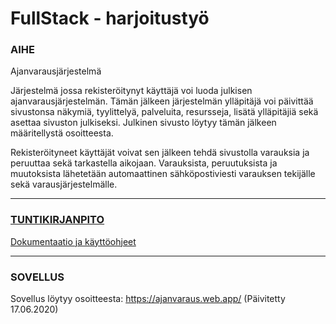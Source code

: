 # FullStack - harjoitustyö

### AIHE
Ajanvarausjärjestelmä

Järjestelmä jossa rekisteröitynyt käyttäjä voi luoda julkisen ajanvarausjärjestelmän. Tämän jälkeen järjestelmän ylläpitäjä voi päivittää sivustonsa näkymiä, tyylittelyä, palveluita, resursseja, lisätä ylläpitäjiä sekä asettaa sivuston julkiseksi. Julkinen sivusto löytyy tämän jälkeen määritellystä osoitteesta.

Rekisteröityneet käyttäjät voivat sen jälkeen tehdä sivustolla varauksia ja peruuttaa sekä tarkastella aikojaan. Varauksista, peruutuksista ja muutoksista lähetetään automaattinen sähköpostiviesti varauksen tekijälle sekä varausjärjestelmälle. 

---

### [TUNTIKIRJANPITO](https://github.com/wametsol/FSHT/blob/master/dokumentaatio/tuntikirjanpito.MD)
[Dokumentaatio ja käyttöohjeet](https://github.com/wametsol/FSHT/blob/master/dokumentaatio)

---

### SOVELLUS
Sovellus löytyy osoitteesta: https://ajanvaraus.web.app/ (Päivitetty 17.06.2020)





